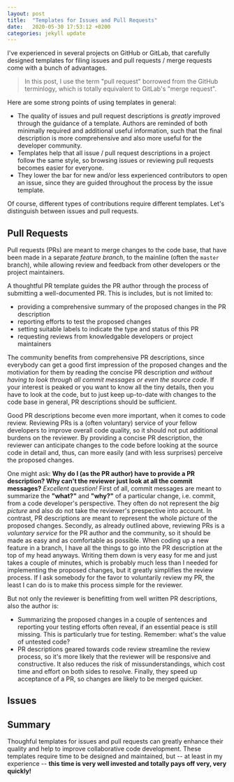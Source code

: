 ```yaml
---
layout: post
title:  "Templates for Issues and Pull Requests"
date:   2020-05-30 17:53:12 +0200
categories: jekyll update
---
```


I've experienced in several projects on GitHub or GitLab,
that carefully designed templates for filing issues and pull requests / merge requests
come with a bunch of advantages.

> In this post, I use the term "pull request" borrowed from the GitHub terminlogy,
which is totally equivalent to GitLab's "merge request".

Here are some strong points of using templates in general:

- The quality of issues and pull request descriptions is _greatly_ improved through the guidance of a template.
Authors are reminded of both minimally required and additional useful information,
such that the final description is more comprehensive and also more useful for the developer community.
- Templates help that all issue / pull request descriptions in a project follow the same style,
so browsing issues or reviewing pull requests becomes easier for everyone.
- They lower the bar for new and/or less experienced contributors to open an issue,
since they are guided throughout the process by the issue template.

Of course, different types of contributions require different templates.
Let's distinguish between issues and pull requests.

## Pull Requests

Pull requests (PRs) are meant to merge changes to the code base,
that have been made in a separate _feature branch_,
to the mainline (often the `master` branch),
while allowing review and feedback from other developers or the project maintainers.

A thoughtful PR template guides the PR author through the process of submitting a well-documented PR.
This is includes, but is not limited to:

- providing a comprehensive summary of the proposed changes in the PR description
- reporting efforts to test the proposed changes
- setting suitable labels to indicate the type and status of this PR
- requesting reviews from knowledgable developers or project maintainers

The community benefits from comprehensive PR descriptions,
since everybody can get a good first impression of the proposed changes and the motiviation for them
by reading the concise PR description
*and without having to look through all commit messages or even the source code*.
If your interest is peaked or you want to know all the tiny details, then you have to look at the code,
but to just keep up-to-date with changes to the code base in general,
PR descriptions should be sufficient.

Good PR descriptions become even more important, when it comes to code review.
Reviewing PRs is a (often voluntary) service of your fellow developers to improve overall code quality,
so it should not put additional burdens on the reviewer.
By providing a concise PR description,
the reviewer can anticipate changes to the code before looking at the source code in detail
and, thus, can more easily (and with less surprises) perceive the proposed changes.

One might ask:
**Why do I (as the PR author) have to provide a PR description?
Why can't the reviewer just look at all the commit messages?**
_Excellent question!_
First of all, commit messages are meant to summarize the **"what?"** and **"why?"** of a particular change, i.e. commit,
from a code developer's perspective.
They often do not represent the _big picture_ and also do not take the reviewer's prespective into account.
In contrast, PR descriptions are meant to represent the whole picture of the proposed changes.
Secondly, as already outlined above,
reviewing PRs is a _voluntary service_ for the PR author and the community,
so it should be made as easy and as comfortable as possible.
When coding up a new feature in a branch,
I have all the things to go into the PR description at the top of my head anyways.
Writing them down is very easy for me and just takes a couple of minutes,
which is probably much less than I needed for implementing the proposed changes,
but it greatly simplifies the review process.
If I ask somebody for the favor to voluntarily review my PR,
the least I can do is to make this process simple for the reviewer.

But not only the reviewer is benefitting from well written PR descriptions, also the author is:

- Summarizing the proposed changes in a couple of sentences and reporting your testing efforts often reveal,
if an essential peace is still missing.
This is particularly true for testing. Remember: what's the value of untested code?
- PR descriptions geared towards code review streamline the review process,
so it's more likely that the reviewer will be responsive and constructive.
It also reduces the risk of missunderstandings, which cost time and effort on both sides to resolve.
Finally, they speed up acceptance of a PR, so changes are likely to be merged quicker.

## Issues

## Summary

Thoughful templates for issues and pull requests can greatly enhance their quality
and help to improve collaborative code development.
These templates require time to be designed and maintained,
but -- at least in my experience -- **this time is very well invested and totally pays off very, very quickly!**

